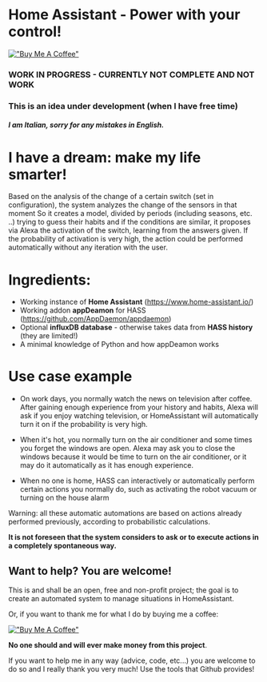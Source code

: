 # Home Assistant - Power with your control!

[!["Buy Me A Coffee"](https://www.buymeacoffee.com/assets/img/custom_images/orange_img.png)](https://www.buymeacoffee.com/dadaloop82)

### **WORK IN PROGRESS - CURRENTLY NOT COMPLETE AND NOT WORK**
### This is an idea under development (when I have free time)
#### *I am Italian, sorry for any mistakes in English.*


# I have a dream: make my life smarter!
Based on the analysis of the change of a certain switch (set in configuration), the system analyzes the change of the sensors in that moment
So it creates a model, divided by periods (including seasons, etc. ..) trying to guess their habits and if the conditions are similar, it proposes via Alexa the activation of the switch, learning from the answers given.
If the probability of activation is very high, the action could be performed automatically without any iteration with the user.

# Ingredients:
- Working instance of **Home Assistant** (https://www.home-assistant.io/)
- Working addon **appDeamon** for HASS (https://github.com/AppDaemon/appdaemon)
- Optional **influxDB database** - otherwise takes data from **HASS history** (they are limited!)
- A minimal knowledge of Python and how appDeamon works

# Use case example

- On work days, you normally watch the news on television after coffee. After gaining enough experience from your history and habits, Alexa will ask if you enjoy watching television, or HomeAssistant will automatically turn it on if the probability is very high.

- When it's hot, you normally turn on the air conditioner and some times you forget the windows are open. Alexa may ask you to close the windows because it would be time to turn on the air conditioner, or it may do it automatically as it has enough experience.

- When no one is home, HASS can interactively or automatically perform certain actions you normally do, such as activating the robot vacuum or turning on the house alarm

Warning: all these automatic automations are based on actions already performed previously, according to probabilistic calculations. 

**It is not foreseen that the system considers to ask or to execute actions in a completely spontaneous way.**



## Want to help? You are welcome!
This is and shall be an open, free and non-profit project; the goal is to create an automated system to manage situations in HomeAssistant.

Or, if you want to thank me for what I do by buying me a coffee:

[!["Buy Me A Coffee"](https://www.buymeacoffee.com/assets/img/custom_images/orange_img.png)](https://www.buymeacoffee.com/dadaloop82)

**No one should and will ever make money from this project**.

If you want to help me in any way (advice, code, etc...) you are welcome to do so and I really thank you very much!
Use the tools that Github provides!


